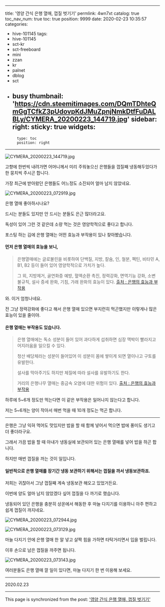 
---
title: '영양 간식 은행 열매, 껍질 벗기기'
permlink: 4wn7xt
catalog: true
toc_nav_num: true
toc: true
position: 9999
date: 2020-02-23 10:35:57
categories:
- hive-101145
tags:
- hive-101145
- sct-kr
- sct-freeboard
- mini
- zzan
- kr
- palnet
- dblog
- sct
- busy
thumbnail: 'https://cdn.steemitimages.com/DQmTDhteQmGgTCfkZ3pUdovpKdJMuZpnjNmkDtfFuDALBLy/CYMERA_20200223_144719.jpg'
sidebar:
    right:
        sticky: true
widgets:
    -
        type: toc
        position: right
---


![CYMERA_20200223_144719.jpg](https://cdn.steemitimages.com/DQmTDhteQmGgTCfkZ3pUdovpKdJMuZpnjNmkDtfFuDALBLy/CYMERA_20200223_144719.jpg)

고향에 한번씩 내려가면 어머니께서 미리 주워놓으신 은행들을 껍질째 냉동해두었다가 한 뭉치씩 주시곤 합니다.

가장 최근에 받아왔던 은행들도 어느정도 소진되어 얼마 남지 않았네요.

![CYMERA_20200223_072919.jpg](https://cdn.steemitimages.com/DQmUn6vc6PFPumio8E2ovckb1iJs9URzxCQi6gVEv8C3jYq/CYMERA_20200223_072919.jpg)

은행 열매 좋아하시나요?

드시는 분들도 있지만 안 드시는 분들도 은근 많더라고요.

독성이 있어 그런 것 같은데 소량 먹는 것은 영양학적으로 좋다고 합니다.

포스팅 하는 김에 은행 열매는 어떤 효능과 부작용이 있나 찾아봤습니다.

#### 먼저 은행 열매의 효능을 보니,
#### 

> 은행열매에는 글로불린을 비롯하여 단백질, 지방, 칼슘, 인, 철분, 펙틴, 비타민 A, B1, B2 등이 들어 있어 영양학적으로 가치가 높다. 
> 
> 그 외, 지방제거, 골연화증 예방, 혈액순환 촉진, 정력강화, 면역기능 강화, 소변 불규칙, 설사 증세 완화, 기침, 가래 완화의 효능이 있다.
> [출처 : 은행의 효능과 부작용](https://issuecollecter.tistory.com/1379)

와. 이거 엄청나네요. 

전 그냥 정력강화에 좋다고 해서 은행 열매 있으면 부지런히 먹곤했지만 이렇게나 많은 효능이 있을 줄이야.

#### 은행 열매는 부작용도 있습니다.
#### 

> 은행 열매에는 독소 성분이 들어 있어 과다하게 섭취하면 심장 맥박이 빨라지고 어지러움을 일으킬 수 있다.
>
> 청산 배당체라는 성분이 들어있어 이 성분이 몸에 쌓이게 되면 열이나고 구토를 유발한다.
>
> 설사를 막아주기도 하지만 체질에 따라 설사를 유발하기도 한다.
>
> 거리의 은행나무 열매는 중금속 오염에 대한 위험이 있다.
> [출처 : 은행의 효능과 부작용](https://issuecollecter.tistory.com/1379)

하루에 5~6개 정도만 먹는다면 이 같은 부작용은 일어나지 않는다고 합니다.

저는 5~6개는 양이 작아서 매번 먹을 때 10개 정도는 먹곤 합니다.

***

은행은 그냥 익혀 먹어도 맛있지만 밥을 할 때 함께 넣어서 먹으면 밥에 풍미도 생기고 더 좋더라구요.

그래서 가끔 밥을 할 때 아내가 냉동실에 보관되어 있는 은행 열매를 넣어 밥을 하곤 합니다.

하지만 매번 껍질을 까는 것이 일입니다.

#### 일반적으로 은행 열매를 장기간 냉동 보관하기 위해서는 껍질을 까서 냉동보관하죠.
#### 

저희는 귀찮아서 그냥 껍질째 계속 냉동보관 해오고 있었거든요.

이번에 양도 얼마 남지 않았겠다 싶어 껍질을 다 까기로 했습니다.

냉동되어 있던 은행을 충분히 상온에서 해동한 후 마늘 다지기를 이용하니 아주 편하고 쉽게 껍질이 까지네요.

![CYMERA_20200223_072944.jpg](https://cdn.steemitimages.com/DQmQFZT7oTYbXqgq5WfWWbuKQxd8t4EqdjJqNRhG1JdW5Yg/CYMERA_20200223_072944.jpg)

![CYMERA_20200223_073129.jpg](https://cdn.steemitimages.com/DQmYgrgw4fBZfXUX9gFgob4zdkP1hBfPemChJtfT5YbqtC6/CYMERA_20200223_073129.jpg)

마늘 다지기 안에 은행 열매 한 알 넣고 살짝 힘을 가하면 타탁거리면서 입을 벌립니다.

이후 손으로 남은 껍질을 까주면 됩니다.

![CYMERA_20200223_073143.jpg](https://cdn.steemitimages.com/DQmcCtL2sYoKKTQQqKcByRx51dqj98iLkrM8GrysWmFsJEN/CYMERA_20200223_073143.jpg)

여러분들도 은행 열매 깔 일이 있다면, 마늘 다지기 한 번 이용해 보세요.

***

2020.02.23

- - -

This page is synchronized from the post: ['영양 간식 은행 열매, 껍질 벗기기'](https://steemit.com/@lucky2015/4wn7xt)
